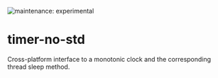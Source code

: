 ![maintenance: experimental](https://img.shields.io/badge/maintenance-experimental-blue.svg)

# timer-no-std

Cross-platform interface to a monotonic clock and the corresponding thread sleep method.
